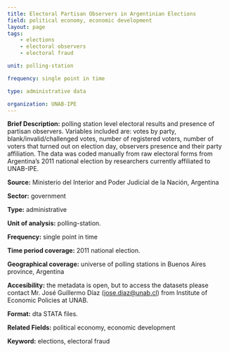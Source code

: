 ```yaml
---
title: Electoral Partisan Observers in Argentinian Elections
field: political economy, economic development
layout: page
tags:
    - elections
    - electoral observers
    - electoral fraud

unit: polling-station

frequency: single point in time

type: administrative data

organization: UNAB-IPE
---
```


**Brief Description:** polling station level electoral results and presence of partisan observers. Variables included are: votes by party, blank/invalid/challenged votes, number of registered voters, number of voters that turned out on election day, observers presence and their party affiliation. The data was coded manually from raw electoral forms from Argentina’s 2011 national election by researchers currently affiliated to UNAB-IPE. 

**Source:** Ministerio del Interior and Poder Judicial de la Nación, Argentina

**Sector:** government

**Type:** administrative

**Unit of analysis:** polling-station.

**Frequency:** single point in time

**Time period coverage:** 2011 national election.

**Geographical coverage:** universe of polling stations in Buenos Aires province, Argentina

**Accesibility:** the metadata is open, but to access the datasets please contact Mr. José Guillermo Díaz (jose.diaz@unab.cl) from Institute of Economic Policies at UNAB. 

**Format:** dta STATA files.

**Related Fields:** political economy, economic development

**Keyword:** elections, electoral fraud

